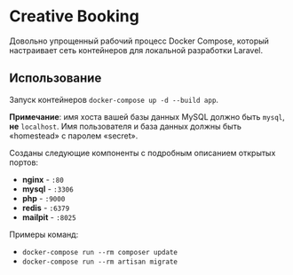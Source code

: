 # Creative Booking
Довольно упрощенный рабочий процесс Docker Compose, который настраивает сеть контейнеров для локальной разработки Laravel.

## Использование

Запуск контейнеров `docker-compose up -d --build app`.

**Примечание**: имя хоста вашей базы данных MySQL должно быть `mysql`, **не** `localhost`. Имя пользователя и база данных должны быть «homestead» с паролем «secret».

Созданы следующие компоненты с подробным описанием открытых портов:

- **nginx** - `:80`
- **mysql** - `:3306`
- **php** - `:9000`
- **redis** - `:6379`
- **mailpit** - `:8025`

Примеры команд:

- `docker-compose run --rm composer update`
- `docker-compose run --rm artisan migrate`
